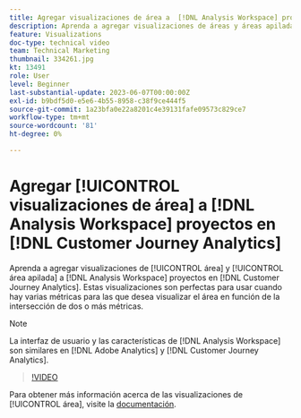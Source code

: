 ```yaml
---
title: Agregar visualizaciones de área a  [!DNL Analysis Workspace] proyectos
description: Aprenda a agregar visualizaciones de áreas y áreas apiladas a  [!DNL Analysis Workspace] proyectos en [!DNL Customer Journey Analytics].
feature: Visualizations
doc-type: technical video
team: Technical Marketing
thumbnail: 334261.jpg
kt: 13491
role: User
level: Beginner
last-substantial-update: 2023-06-07T00:00:00Z
exl-id: b9bdf5d0-e5e6-4b55-8958-c38f9ce444f5
source-git-commit: 1a23bfa0e22a8201c4e39131fafe09573c829ce7
workflow-type: tm+mt
source-wordcount: '81'
ht-degree: 0%

---
```


# Agregar [!UICONTROL visualizaciones de área] a [!DNL Analysis Workspace] proyectos en [!DNL Customer Journey Analytics]

Aprenda a agregar visualizaciones de [!UICONTROL área] y [!UICONTROL área apilada] a [!DNL Analysis Workspace] proyectos en [!DNL Customer Journey Analytics]. Estas visualizaciones son perfectas para usar cuando hay varias métricas para las que desea visualizar el área en función de la intersección de dos o más métricas.

>[!NOTE]
>
>La interfaz de usuario y las características de [!DNL Analysis Workspace] son similares en [!DNL Adobe Analytics] y [!DNL Customer Journey Analytics].

>[!VIDEO](https://video.tv.adobe.com/v/334261/?quality=12&learn=on)

Para obtener más información acerca de las visualizaciones de [!UICONTROL área], visite la [documentación](https://experienceleague.adobe.com/docs/analytics-platform/using/cja-workspace/visualizations/area.html?lang=es).
